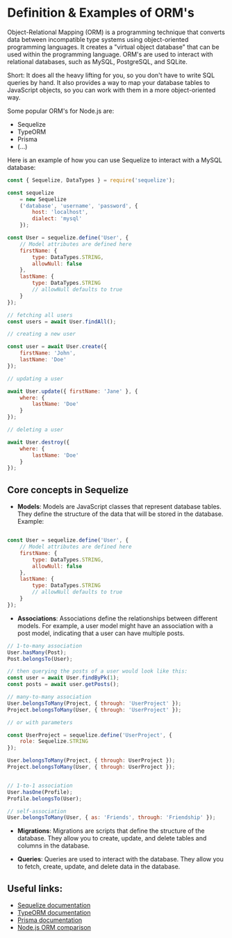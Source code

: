 # Definition & Examples of ORM's

Object-Relational Mapping (ORM) is a programming technique that converts data between incompatible type systems using object-oriented programming languages. It creates a "virtual object database" that can be used within the programming language. ORM's are used to interact with relational databases, such as MySQL, PostgreSQL, and SQLite.

Short:
It does all the heavy lifting for you, so you don't have to write SQL queries by hand. It also provides a way to map your database tables to JavaScript objects, so you can work with them in a more object-oriented way.


Some popular ORM's for Node.js are:
- Sequelize
- TypeORM
- Prisma
- (...)

Here is an example of how you can use Sequelize to interact with a MySQL database:

```javascript
const { Sequelize, DataTypes } = require('sequelize');

const sequelize
    = new Sequelize
    ('database', 'username', 'password', {
        host: 'localhost',
        dialect: 'mysql'
    });

const User = sequelize.define('User', {
    // Model attributes are defined here
    firstName: {
        type: DataTypes.STRING,
        allowNull: false
    },
    lastName: {
        type: DataTypes.STRING
        // allowNull defaults to true
    }
});

// fetching all users
const users = await User.findAll();

// creating a new user

const user = await User.create({
    firstName: 'John',
    lastName: 'Doe'
});

// updating a user

await User.update({ firstName: 'Jane' }, {
    where: {
        lastName: 'Doe'
    }
});

// deleting a user

await User.destroy({
    where: {
        lastName: 'Doe'
    }
});

```

## Core concepts in Sequelize

- **Models**: Models are JavaScript classes that represent database tables. They define the structure of the data that will be stored in the database.
Example:

```javascript

const User = sequelize.define('User', {
    // Model attributes are defined here
    firstName: {
        type: DataTypes.STRING,
        allowNull: false
    },
    lastName: {
        type: DataTypes.STRING
        // allowNull defaults to true
    }
});

```



- **Associations**: Associations define the relationships between different models. For example, a user model might have an association with a post model, indicating that a user can have multiple posts.

```javascript
// 1-to-many association
User.hasMany(Post);
Post.belongsTo(User);

// then querying the posts of a user would look like this:
const user = await User.findByPk(1);
const posts = await user.getPosts();

// many-to-many association
User.belongsToMany(Project, { through: 'UserProject' });
Project.belongsToMany(User, { through: 'UserProject' });

// or with parameters

const UserProject = sequelize.define('UserProject', {
    role: Sequelize.STRING
});

User.belongsToMany(Project, { through: UserProject });
Project.belongsToMany(User, { through: UserProject });


// 1-to-1 association
User.hasOne(Profile);
Profile.belongsTo(User);

// self-association
User.belongsToMany(User, { as: 'Friends', through: 'Friendship' });

```

- **Migrations**: Migrations are scripts that define the structure of the database. They allow you to create, update, and delete tables and columns in the database.

- **Queries**: Queries are used to interact with the database. They allow you to fetch, create, update, and delete data in the database.

## Useful links:

- [Sequelize documentation](https://sequelize.org/)
- [TypeORM documentation](https://typeorm.io/)
- [Prisma documentation](https://www.prisma.io/)
- [Node.js ORM comparison](https://amplication.com/blog/top-6-orms-for-modern-nodejs-app-development)
